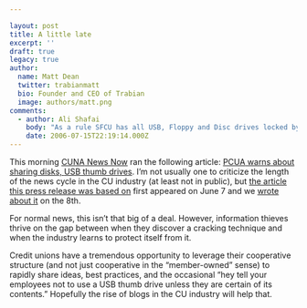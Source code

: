 ```yaml
---

layout: post
title: A little late
excerpt: ''
draft: true
legacy: true
author:
  name: Matt Dean
  twitter: trabianmatt
  bio: Founder and CEO of Trabian
  image: authors/matt.png
comments:
  - author: Ali Shafai
    body: "As a rule SFCU has all USB, Floppy and Disc drives locked by the Network administrator. \n\nThose BU personnel that have a business need to use the devices mentioned are given access to it, typically more senior members of the team."
    date: 2006-07-15T22:19:14.000Z
---
```


<p>This morning <a href="http://www.cuna.org/newsnow/"><span class="caps">CUNA</span> News Now</a> ran the following article: <a href="http://www.cuna.org/newsnow/06/system071306-2.html?ref=hed"><span class="caps">PCUA</span> warns about sharing disks, <span class="caps">USB</span> thumb drives</a>.  I&#8217;m not usually one to criticize the length of the news cycle in the CU industry (at least not in public), but <a href="http://www.darkreading.com/document.asp?doc_id=95556&#38;WT.svl=column1_1">the article this press release was based on</a> first appeared on June 7 and we <a href="http://www.opensourcecu.com/articles/2006/06/08/flash-drives-a-huge-threat-to-your-network-security">wrote about it</a> on the 8th.</p>
<p>For normal news, this isn&#8217;t that big of a deal.  However, information thieves thrive on the gap between when they discover a cracking technique and when the industry learns to protect itself from it.</p>
<p>Credit unions have a tremendous opportunity to leverage their cooperative structure (and not just cooperative in the &#8220;member-owned&#8221; sense) to rapidly share ideas, best practices, and the occasional &#8220;hey tell your employees not to use a <span class="caps">USB</span> thumb drive unless they are certain of its contents.&#8221;  Hopefully the rise of blogs in the CU industry will help that.</p>
